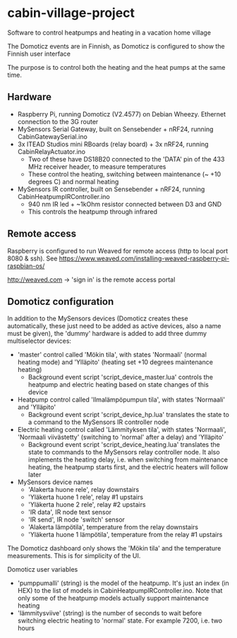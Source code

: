 # cabin-village-project
Software to control heatpumps and heating in a vacation home village

The Domoticz events are in Finnish, as Domoticz is configured to show the Finnish user interface

The purpose is to control both the heating and the heat pumps at the same time.

## Hardware

* Raspberry Pi, running Domoticz (V2.4577) on Debian Wheezy. Ethernet connection to the 3G router
* MySensors Serial Gateway, built on Sensebender + nRF24, running CabinGatewaySerial.ino
* 3x ITEAD Studios mini RBoards (relay board) + 3x nRF24, running CabinRelayActuator.ino
   * Two of these have DS18B20 connected to the 'DATA' pin of the 433 MHz receiver header, to measure temperatures
   * These control the heating, switching between maintenance (~ +10 degrees C) and normal heating
* MySensors IR controller, built on Sensebender + nRF24, running CabinHeatpumpIRController.ino
   * 940 nm IR led + ~1kOhm resistor connected between D3 and GND
   * This controls the heatpump through infrared

## Remote access

Raspberry is configured to run Weaved for remote access (http to local port 8080 & ssh). See https://www.weaved.com/installing-weaved-raspberry-pi-raspbian-os/

http://weaved.com -> 'sign in' is the remote access portal 

## Domoticz configuration

In addition to the MySensors devices (Domoticz creates these automatically, these just need to be added as active devices, also a name must be given), the 'dummy' hardware is added to add three dummy multiselector devices:
* 'master' control called 'Mökin tila', with states 'Normaali' (normal heating mode) and 'Ylläpito' (heating set +10 degrees maintenance heating)
   * Background event script 'script_device_master.lua' controls the heatpump and electric heating based on state changes of this device
* Heatpump control called 'Ilmalämpöpumpun tila', with states 'Normaali' and 'Ylläpito'
   * Background event script 'script_device_hp.lua' translates the state to a command to the MySensors IR controller node
* Electric heating control called 'Lämmityksen tila', with states 'Normaali', 'Normaali viivästetty' (switching to 'normal' after a delay) and 'Ylläpito'
   * Background event script 'script_device_heating.lua' translates the state to commands to the MySensors relay controller node. It also implements the heating delay, i.e. when switching from maintenance heating, the heatpump starts first, and the electric heaters will follow later
* MySensors device names
   * 'Alakerta huone rele', relay downstairs
   * 'Yläkerta huone 1 rele', relay #1 upstairs
   * 'Yläkerta huone 2 rele', relay #2 upstairs
   * 'IR data', IR node text sensor
   * 'IR send', IR node 'switch' sensor
   * 'Alakerta lämpötila', temperature from the relay downstairs
   * 'Yläkerta huone 1 lämpötila', temperature from the relay #1 upstairs

The Domoticz dashboard only shows the 'Mökin tila' and the temperature measurements. This is for simplicity of the UI.

Domoticz user variables
* 'pumppumalli' (string) is the model of the heatpump. It's just an index (in HEX) to the list of models in CabinHeatpumpIRController.ino. Note that only some of the heatpump models actually support maintenance heating
* 'lämmitysviive' (string) is the number of seconds to wait before switching electric heating to 'normal' state. For example 7200, i.e. two hours
   
